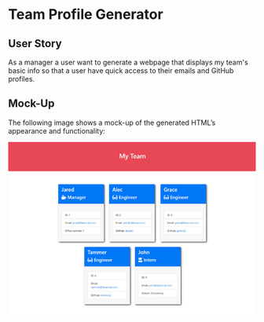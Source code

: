 #  Team Profile Generator

## User Story

As a manager a user want to generate a webpage that displays my team's basic info so that a user have quick access to their emails and GitHub profiles.

## Mock-Up

The following image shows a mock-up of the generated HTML’s appearance and functionality:

![HTML webpage titled “My Team” features five boxes listing employee names, titles, and other key info.](./Assets/14-object-oriented-programming-challenge-demo.png)

